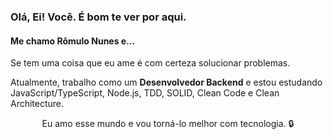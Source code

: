 

<h3> Olá, Ei! Você. É bom te ver por aqui.</h3>
<h4>Me chamo Rômulo Nunes e...</h4> 
Se tem uma coisa que eu ame é com certeza solucionar problemas.

<p>Atualmente, trabalho como um <strong>Desenvolvedor Backend</strong> e estou estudando JavaScript/TypeScript, Node.js, TDD, SOLID, Clean Code e Clean Architecture.</p>
<p align="center">Eu amo esse mundo e vou torná-lo melhor com tecnologia. 🔒
</p>
